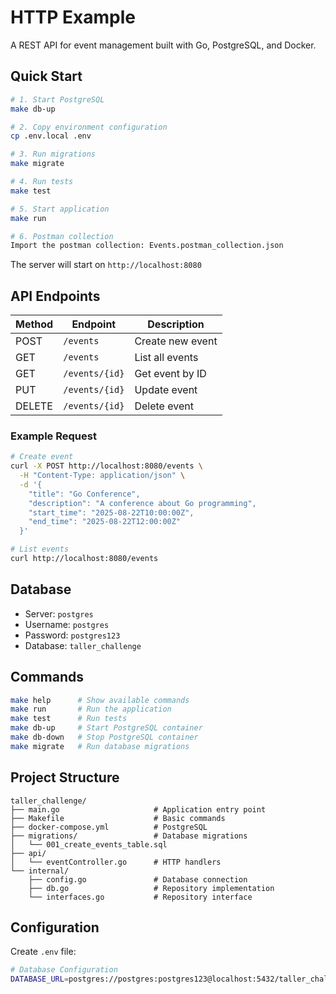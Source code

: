 # HTTP Example

A REST API for event management built with Go, PostgreSQL, and Docker.

## Quick Start

```bash
# 1. Start PostgreSQL
make db-up

# 2. Copy environment configuration
cp .env.local .env

# 3. Run migrations
make migrate

# 4. Run tests
make test

# 5. Start application
make run

# 6. Postman collection
Import the postman collection: Events.postman_collection.json
```



The server will start on `http://localhost:8080`

## API Endpoints

| Method | Endpoint | Description |
|--------|----------|-------------|
| POST   | `/events` | Create new event |
| GET    | `/events` | List all events |
| GET    | `/events/{id}` | Get event by ID |
| PUT    | `/events/{id}` | Update event |
| DELETE | `/events/{id}` | Delete event |

### Example Request

```bash
# Create event
curl -X POST http://localhost:8080/events \
  -H "Content-Type: application/json" \
  -d '{
    "title": "Go Conference",
    "description": "A conference about Go programming",
    "start_time": "2025-08-22T10:00:00Z",
    "end_time": "2025-08-22T12:00:00Z"
  }'

# List events
curl http://localhost:8080/events
```

## Database

- Server: `postgres`
- Username: `postgres`
- Password: `postgres123`
- Database: `taller_challenge`

## Commands

```bash
make help      # Show available commands
make run       # Run the application  
make test      # Run tests
make db-up     # Start PostgreSQL container
make db-down   # Stop PostgreSQL container
make migrate   # Run database migrations
```

## Project Structure

```
taller_challenge/
├── main.go                     # Application entry point
├── Makefile                    # Basic commands
├── docker-compose.yml          # PostgreSQL
├── migrations/                 # Database migrations
│   └── 001_create_events_table.sql
├── api/
│   └── eventController.go      # HTTP handlers
└── internal/
    ├── config.go               # Database connection
    ├── db.go                   # Repository implementation
    └── interfaces.go           # Repository interface
```

## Configuration

Create `.env` file:

```bash
# Database Configuration
DATABASE_URL=postgres://postgres:postgres123@localhost:5432/taller_challenge?sslmode=disable

```
